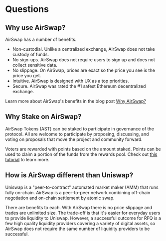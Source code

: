 # Questions

## Why use AirSwap?

AirSwap has a number of benefits.

* Non-custodial. Unlike a centralized exchange, AirSwap does not take custody of funds.
* No sign-ups. AirSwap does not require users to sign up and does not collect sensitive data.
* No slippage. On AirSwap, prices are exact so the price you see is the price you get.
* Intuitive. AirSwap is designed with UX as a top priorities.
* Secure. AirSwap was rated the \#1 safest Ethereum decentralized exchange.

Learn more about AirSwap's benefits in the blog post [Why AirSwap?](https://medium.com/fluidity/why-airswap-62ff8b4ee81d)

## Why Stake on AirSwap?

AirSwap Tokens \(AST\) can be staked to participate in governance of the protocol. All are welcome to participate by proposing, discussing, and voting on proposals that move the project and community forward.

Voters are rewarded with points based on the amount staked. Points can be used to claim a portion of the funds from the rewards pool. Check out [this tutorial](guides/voters.md) to learn more.

## How is AirSwap different than Uniswap?

Uniswap is a "peer-to-contract" automated market maker \(AMM\) that runs fully on-chain. AirSwap is a peer-to-peer network combining off-chain negotiation and on-chain settlement by atomic swap.

There are benefits to each. With AirSwap there is no price slippage and trades are unlimited size. The trade-off is that it's easier for everyday users to provide liquidity to Uniswap. However, a successful outcome for RFQ is a few high quality liquidity providers covering a variety of digital assets, so AirSwap does not require the same number of liquidity providers to be successful.

